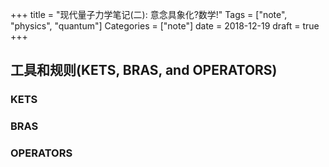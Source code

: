 +++
title = "现代量子力学笔记(二): 意念具象化?数学!"
Tags = ["note", "physics", "quantum"]
Categories = ["note"]
date = 2018-12-19
draft = true
+++

## 工具和规则(KETS, BRAS, and OPERATORS)

### KETS

### BRAS

### OPERATORS
